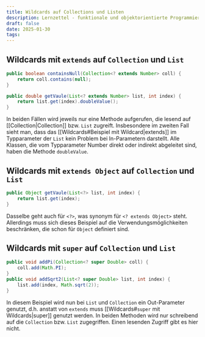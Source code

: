 ```yaml
---
title: Wildcards auf Collections und Listen
description: Lernzettel - funktionale und objektorientierte Programmierung
draft: false
date: 2025-01-30
tags:
---
```

## Wildcards mit `extends` auf `Collection` und `List`
```java
public boolean containsNull(Collection<? extends Number> coll) {
	return coll.contains(null);
}

public double getVaule(List<? extends Number> list, int index) {
	return list.get(index).doubleValue();
}
```
In beiden Fällen wird jeweils nur eine Methode aufgerufen, die lesend auf [[Collection|Collection]] bzw. `List` zugreift. Insbesondere im zweiten Fall sieht man, dass das [[Wildcards#Beispiel mit Wildcard|extends]] im Typparameter der `List` kein Problem bei In-Parametern darstellt. Alle Klassen, die vom Typparameter Number direkt oder indirekt abgeleitet sind, haben die Methode `doubleValue`.
## Wildcards mit `extends Object` auf `Collection` und `List`
```java
public Object getVaule(List<?> list, int index) {
	return list.get(index);
}
```
Dasselbe geht auch für `<?>`, was synonym für `<? extends Object>` steht. Allerdings muss sich dieses Beispiel auf die Verwendungsmöglichkeiten beschränken, die schon für `Object` definiert sind.
## Wildcards mit `super` auf `Collection` und `List`
```java
public void addPi(Collection<? super Double> coll) {
	coll.add(Math.PI);
}
public void addSqrt2(List<? super Double> list, int index) {
	list.add(index, Math.sqrt(2));
}
```
In diesem Beispiel wird nun bei `List` und `Collection` ein Out-Parameter genutzt, d.h. anstatt von `extends` muss [[Wildcards#`super` mit Wildcards|super]] genutzt werden. In beiden Methoden wird nur schreibend auf die `Collection` bzw. `List` zugegriffen. Einen lesenden Zugriff gibt es hier nicht.